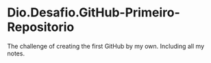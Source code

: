 # Dio.Desafio.GitHub-Primeiro-Repositorio
The challenge of creating the first GitHub by my own. Including all my notes.

